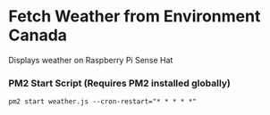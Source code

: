 # Fetch Weather from Environment Canada

Displays weather on Raspberry Pi Sense Hat

### PM2 Start Script (Requires PM2 installed globally)

```
pm2 start weather.js --cron-restart="* * * * *"
```
